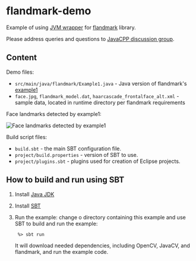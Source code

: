 flandmark-demo
==============

Example of using [JVM wrapper](https://github.com/bytedeco/javacpp-presets/tree/master/flandmark) for 
[flandmark](https://github.com/uricamic/flandmark/blob/master/examples/example1.cpp) library.

Please address queries and questions to [JavaCPP discussion group](http://groups.google.com/group/javacpp-project).


Content
-------

Demo files:

* `src/main/java/flandmark/Example1.java` - Java version of flandmark's 
  [example1](https://github.com/uricamic/flandmark/blob/master/examples/example1.cpp)
* `face.jpg`, `flandmark_model.dat`, `haarcascade_frontalface_alt.xml` - sample data, 
  located in runtime directory per flandmark requirements
  
Face landmarks detected by example1:

![Face landmarks detected by example1](http://bytedeco.org/javacv-examples/images/flandmark-example1-output.png)
  
Build script files:

* `build.sbt` - the main SBT configuration file.
* `project/build.properties` - version of SBT to use.
* `project/plugins.sbt` - plugins used for creation of Eclipse projects.



How to build and run using SBT
------------------------------

1. Install [Java JDK](http://www.oracle.com/technetwork/java/javase/downloads/index.html)

2. Install [SBT](http://www.scala-sbt.org/)

3. Run the example: change o directory containing this example and use SBT to
   build and run the example:

   ```
    %> sbt run
   ```

   It will download needed dependencies, including OpenCV, JavaCV, and flandmark, and run 
   the example code. 
